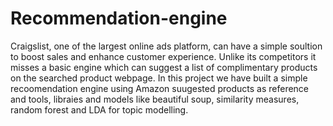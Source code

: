 # Recommendation-engine
Craigslist, one of the largest online ads platform, can have a simple soultion to boost sales and enhance customer experience. Unlike its competitors it misses a basic engine which can suggest a list of complimentary products on the searched product webpage. In this project we have built a simple recoomendation engine using Amazon suugested products as reference and tools, libraies and models like beautiful soup, similarity measures, random forest and LDA for topic modelling.
